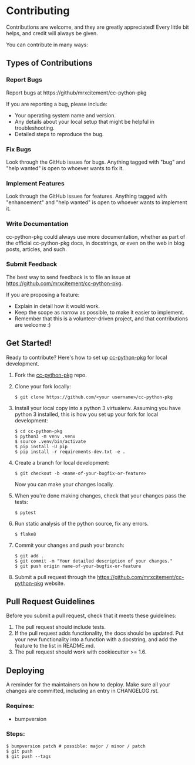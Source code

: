 Contributing
============

Contributions are welcome, and they are greatly appreciated! Every
little bit helps, and credit will always be given.

You can contribute in many ways:

Types of Contributions
----------------------

### Report Bugs

Report bugs at https://github/mrxcitement/cc-python-pkg

If you are reporting a bug, please include:

-  Your operating system name and version.
-  Any details about your local setup that might be helpful in
   troubleshooting.
-  Detailed steps to reproduce the bug.

### Fix Bugs

Look through the GitHub issues for bugs. Anything tagged with \"bug\"
and \"help wanted\" is open to whoever wants to fix it.

### Implement Features

Look through the GitHub issues for features. Anything tagged with
\"enhancement\" and \"help wanted\" is open to whoever wants to
implement it.

### Write Documentation

cc-python-pkg could always use more documentation,
whether as part of the official cc-python-pkg docs,
in docstrings, or even on the web in blog posts, articles, and such.

### Submit Feedback

The best way to send feedback is to file an issue at
https://github.com/mrxcitement/cc-python-pkg.

If you are proposing a feature:

-  Explain in detail how it would work.
-  Keep the scope as narrow as possible, to make it easier to
   implement.
-  Remember that this is a volunteer-driven project, and that
   contributions are welcome :)

Get Started!
------------

Ready to contribute? Here\'s how to set up
[cc-python-pkg](https://github.com/mrxcitement/cc-python-pkg) for local
development.

1.  Fork the [cc-python-pkg](https://github.com/mrxcitement/cc-python-pkg) repo.

1.  Clone your fork locally:

        $ git clone https://github.com/<your username>/cc-python-pkg

1.  Install your local copy into a python 3 virtualenv. Assuming you
    have python 3 installed, this is how you set up your fork for local
    development:

        $ cd cc-python-pkg
        $ python3 -m venv .venv
        $ source .venv/bin/activate
        $ pip install -U pip
        $ pip install -r requirements-dev.txt -e .

1.  Create a branch for local development:

        $ git checkout -b <name-of-your-bugfix-or-feature>

    Now you can make your changes locally.

1.  When you\'re done making changes, check that your changes pass the
    tests:

        $ pytest

1.  Run static analysis of the python source, fix any errors.

        $ flake8

1.  Commit your changes and push your branch:

        $ git add .
        $ git commit -m "Your detailed description of your changes."
        $ git push origin name-of-your-bugfix-or-feature

1.  Submit a pull request through the
    https://github.com/mrxcitement/cc-python-pkg website.

Pull Request Guidelines
-----------------------

Before you submit a pull request, check that it meets these guidelines:

1.  The pull request should include tests.
1.  If the pull request adds functionality, the docs should be updated.
    Put your new functionality into a function with a docstring, and add
    the feature to the list in README.md.
1.  The pull request should work with cookiecutter >= 1.6.

Deploying
---------

A reminder for the maintainers on how to deploy. Make sure all your
changes are committed, including an entry in CHANGELOG.rst.

### Requires:
-  bumpversion

### Steps:

    $ bumpversion patch # possible: major / minor / patch
    $ git push
    $ git push --tags

